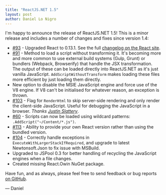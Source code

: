 ```yaml
---
title: "ReactJS.NET 1.5"
layout: post
author: Daniel Lo Nigro
---
```


I'm happy to announce the release of ReactJS.NET 1.5! This is a minor release and includes a number of changes and fixes since version 1.4:

 * [#93](https://github.com/reactjs/React.NET/issues/93) - Upgraded React to 0.13.1. See the full [changelog on the React site](https://reactjs.org/blog/2015/03/10/react-v0.13.html).
 * [#91](https://github.com/reactjs/React.NET/issues/91) - Method to load a script without transforming it. It's becoming more and more common to use external build systems (Gulp, Grunt) or bundlers (Webpack, Browserify) that handle the JSX transformation. The output of these can be loaded directly into ReactJS.NET as it's just vanilla JavaScript. `AddScriptWithoutTransform` makes loading these files more efficient by just loading them directly.
 * New option to disable the MSIE JavaScript engine and force use of the V8 engine. If V8 can't be initialised for whatever reason, an exception is thrown.
 * [#103](https://github.com/reactjs/React.NET/pull/103) - Flag for `RenderHtml` to skip server-side rendering and only render the client-side JavaScript. Useful for debugging the JavaScript in a browser. *Thanks [Justin Slattery](https://github.com/jslatts)*.
 * [#60](https://github.com/reactjs/React.NET/issues/60) - Scripts can now be loaded using wildcard patterns: `.AddScript("~/Content/*.js")`.
 * [#113](https://github.com/reactjs/React.NET/issues/113) - Ability to provide your own React version rather than using the bundled version.
 * [#104](https://github.com/reactjs/React.NET/issues/104) - Correctly handle exceptions in `ExecuteWithLargerStackIfRequired`, and upgrade to latest Newtonsoft.Json to fix issue with MSBuild.
 * Upgraded to JSPool 0.3 for better handling of recycling the JavaScript engines when a file changes.
 * Created missing React.Owin NuGet package.

Have fun, and as always, please feel free to send feedback or bug reports
[on GitHub](https://github.com/reactjs/React.NET).

— Daniel
